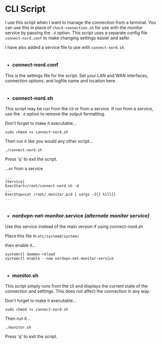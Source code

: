 # CLI Script
I use this script when I want to manage the connection from a terminal. You can use this in place of `check-connection.sh` for use with the monitor service by passing the `-d` option. This script uses a separate config file `connect-nord.conf` to make changing settings easier and safer.

I have also added a service file to use with `connect-nord.sh`.
#
- ### connect-nord.conf
This is the settings file for the script. Set your LAN and WAN interfaces, connection options, and logfile name and location here.
#
- ### connect-nord.sh
This script may be run from the cli or from a service. If run from a service, use the `-d` option to remove the output formatting.

Don't forget to make it executable...
```
sudo chmod +x connect-nord.sh
```

Then run it like you would any other script...
```
./connect-nord.sh
```
Press 'q' to exit the script.

...or from a service
```
...
[Service]
ExecStart=/root/connect-nord.sh -d
...
ExecStop=cat /root/.monitor.pid | xargs -I{} kill{}
...
```
#
- ### nordvpn-net-monitor.service *(alternate monitor service)*
Use this service instead of the main version if using connect-nord.sh

Place this file in `etc/systemd/system/`

then enable it...
```
systemctl daemon-reload
systemctl enable --now nordvpn-net-monitor-service
```
#
- ### monitor.sh
This script simply runs from the cli and displays the current state of the connection and settings. This does not affect the connection in any way.

Don't forget to make it executable...
```
sudo chmod +x connect-nord.sh
```
Then run it...
```
./monitor.sh
```
Press 'q' to exit the script.
